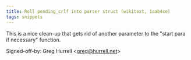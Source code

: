 ```yaml
---
title: Roll pending_crlf into parser struct (wikitext, 1aab4ce)
tags: snippets
---
```


This is a nice clean-up that gets rid of another parameter to the "start para if necessary" function.

Signed-off-by: Greg Hurrell &lt;greg@hurrell.net&gt;
